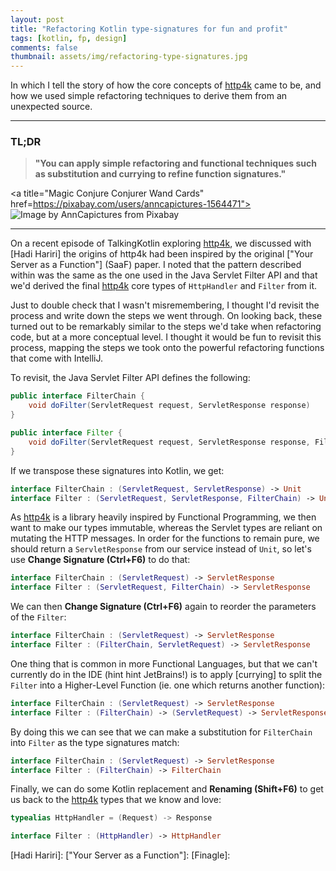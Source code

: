 ```yaml
---
layout: post 
title: "Refactoring Kotlin type-signatures for fun and profit"
tags: [kotlin, fp, design]
comments: false
thumbnail: assets/img/refactoring-type-signatures.jpg
---
```


In which I tell the story of how the core concepts of [http4k] came to be, and how we used simple refactoring techniques
to derive them from an unexpected source.

<hr/>

### TL;DR

> **"You can apply simple refactoring and functional techniques such as substitution and currying to refine function signatures."**

<a title="Magic Conjure Conjurer Wand Cards"
href=https://pixabay.com/users/anncapictures-1564471"><img class="article" alt="Image by AnnCapictures from Pixabay"
src="
../../../assets/img/refactoring-type-signatures.jpg"></a>

<hr/>

On a recent episode of TalkingKotlin exploring [http4k], we discussed with [Hadi Hariri] the origins of http4k had been
inspired by the original ["Your Server as a Function"] (SaaF) paper. I noted that the pattern described within was the
same as the one used in the Java Servlet Filter API and that we'd derived the final [http4k] core types of `HttpHandler`
and `Filter` from it.

Just to double check that I wasn't misremembering, I thought I'd revisit the process and write down the steps we went
through. On looking back, these turned out to be remarkably similar to the steps we'd take when refactoring code, but at
a more conceptual level. I thought it would be fun to revisit this process, mapping the steps we took onto the powerful
refactoring functions that come with IntelliJ.

To revisit, the Java Servlet Filter API defines the following:

```java
public interface FilterChain {
    void doFilter(ServletRequest request, ServletResponse response)
}

public interface Filter {
    void doFilter(ServletRequest request, ServletResponse response, FilterChain chain)
}
```

If we transpose these signatures into Kotlin, we get:

```kotlin
interface FilterChain : (ServletRequest, ServletResponse) -> Unit
interface Filter : (ServletRequest, ServletResponse, FilterChain) -> Unit
```

As [http4k] is a library heavily inspired by Functional Programming, we then want to make our types immutable, whereas
the Servlet types are reliant on mutating the HTTP messages. In order for the functions to remain pure, we should return
a `ServletResponse` from our service instead of `Unit`, so let's use **Change Signature (Ctrl+F6)** to do that:

```kotlin
interface FilterChain : (ServletRequest) -> ServletResponse
interface Filter : (ServletRequest, FilterChain) -> ServletResponse
```

We can then **Change Signature (Ctrl+F6)** again to reorder the parameters of the `Filter`:

```kotlin
interface FilterChain : (ServletRequest) -> ServletResponse
interface Filter : (FilterChain, ServletRequest) -> ServletResponse
```

One thing that is common in more Functional Languages, but that we can't currently do in the IDE (hint hint JetBrains!)
is to apply [currying] to split the `Filter` into a Higher-Level Function (ie. one which returns another function):

```kotlin
interface FilterChain : (ServletRequest) -> ServletResponse
interface Filter : (FilterChain) -> (ServletRequest) -> ServletResponse
```

By doing this we can see that we can make a substitution for `FilterChain` into `Filter` as the type signatures match:

```kotlin
interface FilterChain : (ServletRequest) -> ServletResponse
interface Filter : (FilterChain) -> FilterChain
```

Finally, we can do some Kotlin replacement and **Renaming (Shift+F6)** to get us back to the [http4k] types that we know
and love:

```kotlin
typealias HttpHandler = (Request) -> Response

interface Filter : (HttpHandler) -> HttpHandler
```

[http4k]: https://http4k.org
[Hadi Hariri]:
["Your Server as a Function"]:
[Finagle]:
